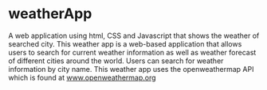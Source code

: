 # weatherApp
A web application using html, CSS and Javascript that shows the weather of searched city. 
This weather app is a web-based application that allows users to search for current weather information as well as weather forecast of different cities around the world. Users can search for weather information by city name. This weather app uses the openweathermap API which is found at www.openweathermap.org
